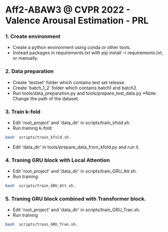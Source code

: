 # Aff2-ABAW3 @ CVPR 2022 - Valence Arousal Estimation - PRL

### 1. Create environment
+ Create a python environment using conda or other tools.
+ Instead packages in requirements.txt with pip install -r requirements.txt, or manually.
### 2. Data preparation
+ Create 'testset' folder which contains test set release.
+ Create 'batch_1_2' folder which contains batch1 and batch2.
+ Run tools/data_preparation.py and tools/prepare_test_data.py
*Note: Change the path of the dataset.
### 3. Train k-fold
+ Edit 'root_project' and 'data_dir' in scripts/train_kfold.sh.
+ Run training k-fold:
```bash
bash  scripts/train_kfold.sh.
```
+ Edit 'data_dir' in tools/prepare_data_from_kfold.py and run it.
### 4. Traning GRU block with Local Attention
+ Edit 'root_project' and 'data_dir' in scripts/train_GRU_Att.sh.
+ Run training 
```bash
bash  scripts/train_GRU_Att.sh.
```

### 5. Traning GRU block combined with Transformer block.
+ Edit 'root_project' and 'data_dir' in scripts/train_GRU_Tran.sh.
+ Run training 
```bash
bash  scripts/train_GRU_Tran.sh.
```
